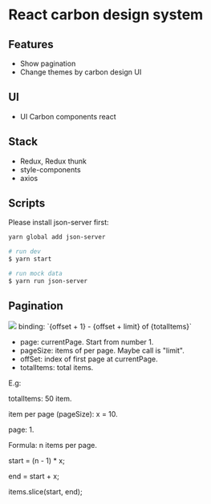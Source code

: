 # React carbon design system

## Features

- Show pagination
- Change themes by carbon design UI

## UI

- UI Carbon components react

## Stack

- Redux, Redux thunk
- style-components
- axios

## Scripts

Please install json-server first:

```bash
yarn global add json-server
```

```bash
# run dev
$ yarn start

# run mock data
$ yarn run json-server
```

## Pagination

<image src="./image-pagination.png" />
binding: `{offset + 1} - {offset + limit} of {totalItems}`

- page: currentPage. Start from number 1.
- pageSize: items of per page. Maybe call is "limit".
- offSet: index of first page at currentPage.
- totalItems: total items.

E.g:

totalItems: 50 item.

item per page (pageSize): x = 10.

page: 1.

Formula: n items per page.

start = (n - 1) \* x;

end = start + x;

items.slice(start, end);

